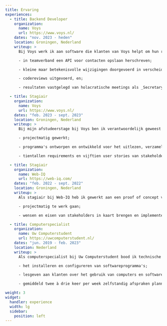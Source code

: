 ```yaml
---
title: Ervaring
experiences:
  - title: Backend Developer
    organization:
      name: Voys
      url: https://www.voys.nl/
    dates: "nov. 2023 - heden"
    location: Groningen, Nederland
    writeup: >
      Bij Voys werk ik aan software die klanten van Voys helpt om hun relaties met klanten te verbeteren. Ik heb onder andere:

      - in teamverband een API voor contacten opslaan herschreven;

      - kleine maar betekenisvolle wijzigingen doorgevoerd in verscheidene services;

      - codereviews uitgevoerd, en;

      - resultaten vastgelegd van holacratische meetings als _Secretary_.

  - title: Stagiair
    organization:
      name: Voys
      url: https://www.voys.nl/
    dates: "feb. 2023 - sept. 2023"
    location: Groningen, Nederland
    writeup: >
      Bij mijn afstudeerstage bij Voys ben ik verantwoordelijk geweest voor het opzetten van een "single source of truth" (SSOT). Ik heb onder andere:

      - projectmatig gewerkt;

      - programma's ontworpen en ontwikkeld voor het uitlezen, verzamelen en weergeven van hardware- en netwerkinformatie;

      - tientallen requirements en vijftien user stories van stakeholders in kaart gebracht en grotendeels implementeren.

  - title: Stagiair
    organization:
      name: Web-IQ
      url: https://web-iq.com/
    dates: "feb. 2022 - sept. 2022"
    location: Groningen, Nederland
    writeup: >
      Als stagiair bij Web-IQ heb ik gewerkt aan een proof of concept van het bijwerken van een stuk software. Mijn verantwoordelijkheden omvatten:

      - projectmatig te werk gaan;

      - wensen en eisen van stakeholders in kaart brengen en implementeren.

  - title: Computerspecialist
    organization:
      name: Uw Computerstudent
      url: https://uwcomputerstudent.nl/
    dates: "jun. 2019 - feb. 2023"
    location: Nederland
    writeup: >
      Als computerspecialist bij Uw Computerstudent bood ik technische ondersteuning aan klanten. Ik was medewerker van de maand in mei 2022. Bij Uw Computerstudent hielp ik klanten bijvoorbeeld met:

      - het installeren en configureren van softwareprogramma's;

      - lesgeven aan klanten over het gebruik van computers en software;

      - gemiddeld twee à drie keer per week zelfstandig afspraken plannen en uitvoeren.

weight: 3
widget:
  handler: experience
  width: lg
  sidebar:
    position: left
---
```


